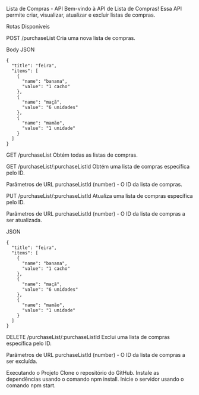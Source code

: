Lista de Compras - API
Bem-vindo à API de Lista de Compras! Essa API permite criar, visualizar, atualizar e excluir listas de compras.

Rotas Disponíveis


POST /purchaseList
Cria uma nova lista de compras.


Body
JSON
```
{
  "title": "feira",
  "items": [
    {
      "name": "banana",
      "value": "1 cacho"
    },
    {
      "name": "maçã",
      "value": "6 unidades"
    },
    {
      "name": "mamão",
      "value": "1 unidade"
    }
  ]
}
```

GET /purchaseList
Obtém todas as listas de compras.


GET /purchaseList/:purchaseListId
Obtém uma lista de compras específica pelo ID.


Parâmetros de URL
purchaseListId (number) - O ID da lista de compras.


PUT /purchaseList/:purchaseListId
Atualiza uma lista de compras específica pelo ID.


Parâmetros de URL
purchaseListId (number) - O ID da lista de compras a ser atualizada.


JSON
```
{
  "title": "feira",
  "items": [
    {
      "name": "banana",
      "value": "1 cacho"
    },
    {
      "name": "maçã",
      "value": "6 unidades"
    },
    {
      "name": "mamão",
      "value": "1 unidade"
    }
  ]
}
```


DELETE /purchaseList/:purchaseListId
Exclui uma lista de compras específica pelo ID.


Parâmetros de URL
purchaseListId (number) - O ID da lista de compras a ser excluída.


Executando o Projeto
Clone o repositório do GitHub.
Instale as dependências usando o comando npm install.
Inicie o servidor usando o comando npm start.